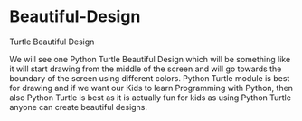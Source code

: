 # Beautiful-Design

Turtle Beautiful Design

We will see one Python Turtle Beautiful Design which will be something like it will start drawing from the middle of the screen and will go towards the boundary of the screen using different colors. Python Turtle module is best for drawing and if we want our Kids to learn Programming with Python, then also Python Turtle is best as it is actually fun for kids as using Python Turtle anyone can create beautiful designs.
